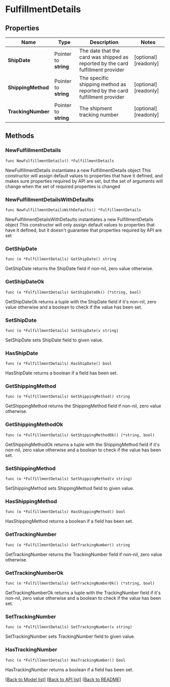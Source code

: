 # FulfillmentDetails

## Properties

Name | Type | Description | Notes
------------ | ------------- | ------------- | -------------
**ShipDate** | Pointer to **string** | The date that the card was shipped as reported by the card fulfillment provider | [optional] [readonly] 
**ShippingMethod** | Pointer to **string** | The specific shipping method as reported by the card fulfillment provider | [optional] [readonly] 
**TrackingNumber** | Pointer to **string** | The shipment tracking number | [optional] [readonly] 

## Methods

### NewFulfillmentDetails

`func NewFulfillmentDetails() *FulfillmentDetails`

NewFulfillmentDetails instantiates a new FulfillmentDetails object
This constructor will assign default values to properties that have it defined,
and makes sure properties required by API are set, but the set of arguments
will change when the set of required properties is changed

### NewFulfillmentDetailsWithDefaults

`func NewFulfillmentDetailsWithDefaults() *FulfillmentDetails`

NewFulfillmentDetailsWithDefaults instantiates a new FulfillmentDetails object
This constructor will only assign default values to properties that have it defined,
but it doesn't guarantee that properties required by API are set

### GetShipDate

`func (o *FulfillmentDetails) GetShipDate() string`

GetShipDate returns the ShipDate field if non-nil, zero value otherwise.

### GetShipDateOk

`func (o *FulfillmentDetails) GetShipDateOk() (*string, bool)`

GetShipDateOk returns a tuple with the ShipDate field if it's non-nil, zero value otherwise
and a boolean to check if the value has been set.

### SetShipDate

`func (o *FulfillmentDetails) SetShipDate(v string)`

SetShipDate sets ShipDate field to given value.

### HasShipDate

`func (o *FulfillmentDetails) HasShipDate() bool`

HasShipDate returns a boolean if a field has been set.

### GetShippingMethod

`func (o *FulfillmentDetails) GetShippingMethod() string`

GetShippingMethod returns the ShippingMethod field if non-nil, zero value otherwise.

### GetShippingMethodOk

`func (o *FulfillmentDetails) GetShippingMethodOk() (*string, bool)`

GetShippingMethodOk returns a tuple with the ShippingMethod field if it's non-nil, zero value otherwise
and a boolean to check if the value has been set.

### SetShippingMethod

`func (o *FulfillmentDetails) SetShippingMethod(v string)`

SetShippingMethod sets ShippingMethod field to given value.

### HasShippingMethod

`func (o *FulfillmentDetails) HasShippingMethod() bool`

HasShippingMethod returns a boolean if a field has been set.

### GetTrackingNumber

`func (o *FulfillmentDetails) GetTrackingNumber() string`

GetTrackingNumber returns the TrackingNumber field if non-nil, zero value otherwise.

### GetTrackingNumberOk

`func (o *FulfillmentDetails) GetTrackingNumberOk() (*string, bool)`

GetTrackingNumberOk returns a tuple with the TrackingNumber field if it's non-nil, zero value otherwise
and a boolean to check if the value has been set.

### SetTrackingNumber

`func (o *FulfillmentDetails) SetTrackingNumber(v string)`

SetTrackingNumber sets TrackingNumber field to given value.

### HasTrackingNumber

`func (o *FulfillmentDetails) HasTrackingNumber() bool`

HasTrackingNumber returns a boolean if a field has been set.


[[Back to Model list]](../README.md#documentation-for-models) [[Back to API list]](../README.md#documentation-for-api-endpoints) [[Back to README]](../README.md)


